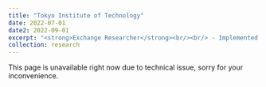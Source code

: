 ```yaml
---
title: "Tokyo Institute of Technology"
date: 2022-07-01
date2: 2022-09-01
excerpt: "<strong>Exchange Researcher</strong><br/><br/> - Implemented formation control and control barrier function (CBF) to synchronize drone swarm while interacting with human. <br/> - Developed a virtual reality interface using Unity to receive command execution from human operator’s hand movement and receive feedback visualization through a head-mounted display. <br/> - Conducted individual research project under the supervision of Assoc. Prof. Takeshi Hatanaka. <br/> <img src='/images/about_images/tokyo8.gif' width='250' height='250'> <img src='/images/projects_images/tokyo6.jpg' width='250' height='250'>"
collection: research
---
```

This page is unavailable right now due to technical issue, sorry for your inconvenience.
